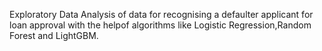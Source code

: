 Exploratory Data Analysis of data for recognising a defaulter applicant for loan approval with the helpof algorithms like Logistic Regression,Random Forest and LightGBM.
